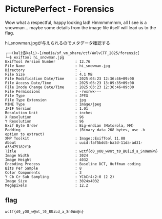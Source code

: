 # PicturePerfect - Forensics

Wow what a respectful, happy looking lad! Hmmmmmmm, all I see is a snowman... maybe some details from the image file itself will lead us to the flag.


hi_snowman.jpgが与えられるのでメタデータ確認する
```
┌──(kali㉿kali)-[/media/sf_vm_share/ctf/WolvCTF_2025/forensic]
└─$ exiftool hi_snowman.jpg 
ExifTool Version Number         : 12.76
File Name                       : hi_snowman.jpg
Directory                       : .
File Size                       : 4.1 MB
File Modification Date/Time     : 2025:03:23 12:36:46+09:00
File Access Date/Time           : 2025:03:23 13:09:35+09:00
File Inode Change Date/Time     : 2025:03:23 12:36:46+09:00
File Permissions                : -rwxrwx---
File Type                       : JPEG
File Type Extension             : jpg
MIME Type                       : image/jpeg
JFIF Version                    : 1.01
Resolution Unit                 : inches
X Resolution                    : 96
Y Resolution                    : 96
Exif Byte Order                 : Big-endian (Motorola, MM)
Padding                         : (Binary data 268 bytes, use -b option to extract)
XMP Toolkit                     : Image::ExifTool 11.88
About                           : uuid:faf5bdd5-ba3d-11da-ad31-d33d75182f1b
Title                           : wctf{d0_yOU_w@nt_t0_BUiLd_a_Sn0Wm@n}
Image Width                     : 3024
Image Height                    : 4032
Encoding Process                : Baseline DCT, Huffman coding
Bits Per Sample                 : 8
Color Components                : 3
Y Cb Cr Sub Sampling            : YCbCr4:2:0 (2 2)
Image Size                      : 3024x4032
Megapixels                      : 12.2
```

## flag
`wctf{d0_yOU_w@nt_t0_BUiLd_a_Sn0Wm@n}`
